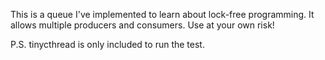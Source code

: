 This is a queue I've implemented to learn about lock-free programming. It allows multiple producers and consumers. Use at your own risk!

P.S. tinycthread is only included to run the test.